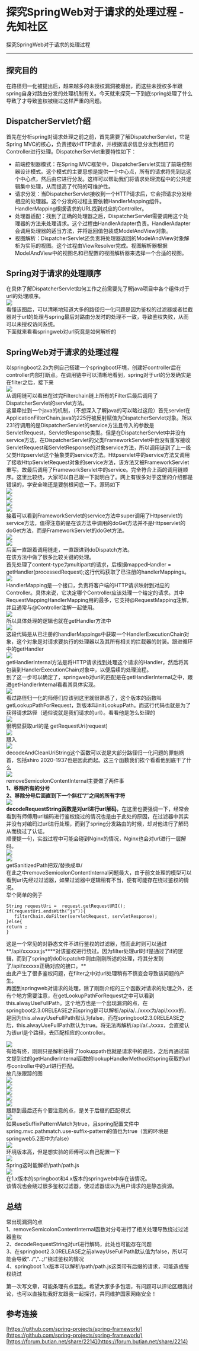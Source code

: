 

# 探究SpringWeb对于请求的处理过程 - 先知社区

探究SpringWeb对于请求的处理过程

* * *

## 探究目的

在路径归一化被提出后，越来越多的未授权漏洞被爆出，而这些未授权多半跟spring自身对路由分发的处理机制有关。今天就来探究一下到底spring处理了什么导致了才导致鉴权被绕过这样严重的问题。

## DispatcherServlet介绍

首先在分析spring对请求处理之前之前，首先需要了解DispatcherServlet，它是Spring MVC的核心，负责接收HTTP请求，并根据请求信息分发到相应的Controller进行处理。DispatcherServlet重要特性如下：

*   前端控制器模式：在Spring MVC框架中，DispatcherServlet实现了前端控制器设计模式。这个模式的主要思想是提供一个中心点，所有的请求将先到达这个中心点，然后由它进行分发。这样可以帮助我们将请求处理流程中的公共逻辑集中处理，从而提高了代码的可维护性。
*   请求分发：当DispatcherServlet接收到一个HTTP请求后，它会把请求分发给相应的处理器。这个分发的过程主要依赖HandlerMapping组件。HandlerMapping根据请求的URL找到对应的Controller。
*   处理器适配：找到了正确的处理器之后，DispatcherServlet需要调用这个处理器的方法来处理请求。这个过程由HandlerAdapter负责。HandlerAdapter会调用处理器的适当方法，并将返回值包装成ModelAndView对象。
*   视图解析：DispatcherServlet还负责将处理器返回的ModelAndView对象解析为实际的视图。这个过程由ViewResolver完成。视图解析器根据ModelAndView中的视图名和已配置的视图解析器来选择一个合适的视图。

## Spring对于请求的处理顺序

在具体了解DispatcherServlet如何工作之前需要先了解java项目中各个组件对于url的处理顺序。  
[![](assets/1701612350-3dc6a2990bf786fd9075fc937858ef90.png)](https://xzfile.aliyuncs.com/media/upload/picture/20230705113721-3ff08ad2-1ae5-1.png)  
看懂该图后，可以清晰地知道大多的路径归一化问题是因为鉴权的过滤器或者拦截器对于url的处理与spring最后对路由分发时的处理不一致，导致鉴权失败，从而可以未授权访问系统。  
下面就来看看springweb对url究竟是如何解析的

## SpringWeb对于请求的处理过程

以springboot2.2x为例自己搭建一个springboot环境，创建好controller后在controller内部打断点。在调用链中可以清晰地看到，spring对于url的分发确实是在filter之后，接下来  
[![](assets/1701612350-0bf5f0645adfdb62ddd8748f3cc3d05b.png)](https://xzfile.aliyuncs.com/media/upload/picture/20230705113807-5b5de170-1ae5-1.png)  
从调用链可以看出在过完Filterchain链上所有的Filter后最后调用了DispatcherServlet的servlet方法。  
这里牵扯到一个java的机制，（不想深入了解java的可以略过这段）首先servlet在ApplicationFilterChain.java的225行被反射赋值为DispatcherServlet对象。所以231行调用的是DispatcherServlet的service方法且传入的参数是ServletRequest，ServletResponse类型。但是在DispatcherServlet中并没有service方法，在DispatcherServlet的父类FrameworkServlet中也没有重写接收ServletRequest和ServletResponse的对象service方法，所以调用链到了上一级父类Httpservlet这个抽象类的service方法。Httpservlet中的service方法又调用了接收HttpServletRequest对象的service方法，该方法又被FrameworkServlet重写。故最后调用了FrameworkServlet中的service。完全符合上面的调用链顺序。这里比较绕，大家可以自己跟一下就明白了。网上有很多对于这里的介绍都是错误的，学安全嘛还是要刨根问底一下。源码如下  
[![](assets/1701612350-d87923ca686e228e7471ceeec87a7b59.png)](https://xzfile.aliyuncs.com/media/upload/picture/20230705113901-7b911138-1ae5-1.png)  
[![](assets/1701612350-17483f63645428df9529f884a7aebc46.png)](https://xzfile.aliyuncs.com/media/upload/picture/20230705114052-bd52c51c-1ae5-1.png)  
[![](assets/1701612350-caa0e4d71710f61fe101af6d2c130a17.png)](https://xzfile.aliyuncs.com/media/upload/picture/20230705114059-c17252c0-1ae5-1.png)  
[![](assets/1701612350-0b237ef1751e5be978aee05976b0738c.png)](https://xzfile.aliyuncs.com/media/upload/picture/20230705114107-c69137a8-1ae5-1.png)  
接着可以看到FrameworkServlet的service方法中super调用了Httpservlet的service方法，值得注意的是在该方法中调用的doGet方法并不是Httpservlet的doGet方法，而是FrameworkServlet的doGet方法。  
[![](assets/1701612350-acbff7bab509e5b588c5c433ff3c5db3.png)](https://xzfile.aliyuncs.com/media/upload/picture/20230705114136-d7e179b4-1ae5-1.png)  
[![](assets/1701612350-8e0743e4bc190cf21200d53c234c40b6.png)](https://xzfile.aliyuncs.com/media/upload/picture/20230705114145-dd1b2d1c-1ae5-1.png)  
后面一直跟着调用链走，一直跟进到doDispatch方法。  
在该方法中做了很多比较关键的处理。  
首先处理了content-type为multipart的请求，后根据mappedHandler = getHandler(processedRequest);这行代码获取了已注册的handlerMappings。  
[![](assets/1701612350-2f825049e1b43392ec02b61b1cfca3bd.png)](https://xzfile.aliyuncs.com/media/upload/picture/20230705114232-f9553054-1ae5-1.png)  
HandlerMapping是一个接口，负责将客户端的HTTP请求映射到对应的Controller。具体来说，它决定哪个Controller应该处理一个给定的请求。其中RequestMappingHandlerMapping用的最多，它支持@RequestMapping注解，并且通常与@Controller注解一起使用。  
[![](assets/1701612350-082fc018a37454e5605c0ffc73687527.png)](https://xzfile.aliyuncs.com/media/upload/picture/20230705114334-1e0f6810-1ae6-1.png)  
所以具体处理的逻辑也就在getHandler方法中  
[![](assets/1701612350-1f689adcb52ba678140c0bfe1011cd6a.png)](https://xzfile.aliyuncs.com/media/upload/picture/20230705114347-25d20aa8-1ae6-1.png)  
这段代码是从已注册的handlerMappings中获取一个HandlerExecutionChain对象，这个对象是对请求要执行的处理器以及其所有相关的拦截器的封装。跟进循环中的getHandler  
[![](assets/1701612350-426b6cdc86e772b375efcbdae8419fe2.png)](https://xzfile.aliyuncs.com/media/upload/picture/20230705114738-afa9128a-1ae6-1.png)  
getHandlerInternal方法是将HTTP请求找到处理这个请求的Handler，然后将其包装到HandlerExecutionChain对象中，以便后续的处理流程。  
到了这一步可以确定了，springweb对url的匹配是在getHandlerInternal之中，跟进getHandlerInternal看看其具体实现。  
[![](assets/1701612350-e8ce34f1fe4b6550b72f17d666b68197.png)](https://xzfile.aliyuncs.com/media/upload/picture/20230705114804-bf05048c-1ae6-1.png)  
看过路径归一化的师傅们应该到这里就很熟悉了，这个版本的函数叫getLookupPathForRequest，新版本叫initLookupPath。而这行代码也就是为了获得请求路径（通俗说就是我们请求的url）。看看他是怎么处理的  
[![](assets/1701612350-633659c357b2ec3233c2dcbbcb34fbec.png)](https://xzfile.aliyuncs.com/media/upload/picture/20230705114817-c707b22e-1ae6-1.png)  
很明显获取url的是 getRequestUri(request)  
[![](assets/1701612350-c88a68a1ecb64b739645dfec993c85c8.png)](https://xzfile.aliyuncs.com/media/upload/picture/20230705114837-d2a02648-1ae6-1.png)  
跟入  
[![](assets/1701612350-fb1385b8031a36aba35d02779eae95eb.png)](https://xzfile.aliyuncs.com/media/upload/picture/20230705114851-db17ccd6-1ae6-1.png)  
decodeAndCleanUriString这个函数可以说是大部分路径归一化问题的罪魁祸首，包括shiro 2020-1937也是因此而起。这三个函数我们挨个看看他到底干了什么  
[![](assets/1701612350-0366a416a86a699b88ed7e50c8902765.png)](https://xzfile.aliyuncs.com/media/upload/picture/20230705114923-edfafbac-1ae6-1.png)  
removeSemicolonContentInternal主要做了两件事  
**1、移除所有的分号  
2、移除分号后面直到下一个斜杠”/”之间的所有字符**  
[![](assets/1701612350-6828e3fb7267a8f296a3161def7bfd4d.png)](https://xzfile.aliyuncs.com/media/upload/picture/20230705114946-fbc8d9c0-1ae6-1.png)  
**decodeRequestString函数是对url进行url解码**，在这里也要强调一下，经常会看到有师傅用url编码进行鉴权绕过的情况也是由于此处的原因，在过滤器中其实并没有对编码过url进行处理，而到了spring分发路由的时候，却对他进行了解码从而绕过了认证。  
顺便提一句，实战过程中可能会碰到Nginx的情况，Nginx也会对url进行一层解码。  
[![](assets/1701612350-371bd004e3b818333df908b065fc45dc.png)](https://xzfile.aliyuncs.com/media/upload/picture/20230705143837-92a8ded2-1afe-1.png)  
[![](assets/1701612350-adb25dff69bbd07b40e663dd63b01b31.png)](https://xzfile.aliyuncs.com/media/upload/picture/20230705114959-039a4d32-1ae7-1.png)  
getSanitizedPath把双/替换成单/  
在此之中removeSemicolonContentInternal问题最大，由于前文处理的模型可以看到url先经过过滤器，如果过滤器中逻辑稍有不当，便有可能存在绕过鉴权的情况。  
举个简单的例子

```plain
String requestUri =  request.getRequestURI();
If(requestUri.endsWith(“js”)){
   filterChain.doFilter(servletRequest, servletResponse);
}else{
return ;
}
```

这是一个常见的对静态文件不进行鉴权的过滤器，然而此时则可以通过**/api/xxxxxx;js\*\***对该鉴权进行绕过。因为filter处理url时if是通过了if的逻辑，而到了spring的doDispatch中则由刚刚所述的处理，将其分发到了/api/xxxxxx正确对应的接口。\*\*  
由此产生了很多鉴权问题，在filter之中对url处理稍有不慎变会导致该问题的产生。  
再回到springweb对请求的处理，除了刚刚介绍的三个函数对请求的处理之外，还有个地方需要注意，在getLookupPathForRequest之中可以看到this.alwayUseFullPath。这个地方也是一个出现漏洞的点，在springboot2.3.0RELEASE之前spring是可以解析/api/a/../xxxx为/api/xxxx的，是因为this.alwayUseFullPath默认为false，而在springboot2.3.0RELEASE之后，this.alwayUseFullPath默认为true。将无法再解析/api/a/../xxxx，会直接认为该url是个路径，去匹配相应的controller。

[![](assets/1701612350-a9a69da80228c9bfe6059467dc145181.png)](https://xzfile.aliyuncs.com/media/upload/picture/20230705115203-4d8708b8-1ae7-1.png)  
有始有终，刚刚只是解析获得了lookuppath也就是请求中的路径，之后再通过前文提到过的getHandlerInternal函数的lookupHandlerMethod对spring获取的url与controller中的url进行匹配。  
放几张跟踪的图  
[![](assets/1701612350-f4f5f33eae1eef8e313541d56c8aff01.png)](https://xzfile.aliyuncs.com/media/upload/picture/20230705115225-5a704d00-1ae7-1.png)  
[![](assets/1701612350-41ad1dbe6ef39beffcd9d3d5e2c76c15.png)](https://xzfile.aliyuncs.com/media/upload/picture/20230705115228-5c358c9a-1ae7-1.png)  
[![](assets/1701612350-c1f1b98ca9b2a9a57af5e737cbef0ab6.png)](https://xzfile.aliyuncs.com/media/upload/picture/20230705115234-5fc09b84-1ae7-1.png)  
[![](assets/1701612350-04f32260542740ff788a1d0a7f5a4990.png)](https://xzfile.aliyuncs.com/media/upload/picture/20230705115238-62681394-1ae7-1.png)  
[![](assets/1701612350-d3aa8d4bcef4b579af874d72c25e40ba.png)](https://xzfile.aliyuncs.com/media/upload/picture/20230705115244-65a33ba6-1ae7-1.png)  
跟踪到最后还有个要注意的点，是关于后缀的匹配模式  
[![](assets/1701612350-3a0741d51a00a56928a2fcb3df9c7eee.png)](https://xzfile.aliyuncs.com/media/upload/picture/20230705115259-6e994bba-1ae7-1.png)  
如果useSuffixPatternMatch为true，且spring配置文件中spring.mvc.pathmatch.use-suffix-pattern的值也为true（我的环境是springweb5.2图中为false）  
[![](assets/1701612350-ec98eac158a8a35500123d074422f301.png)](https://xzfile.aliyuncs.com/media/upload/picture/20230705115344-89f24920-1ae7-1.png)  
环境版本高，但是想实验的师傅可以自己配置一下  
[![](assets/1701612350-eaa4a67d347e406538fb536110bbac4a.png)](https://xzfile.aliyuncs.com/media/upload/picture/20230705115401-939c64b0-1ae7-1.png)  
Spring这时能解析/path/path.js  
[![](assets/1701612350-98dc523286f91b0ba39420bed15ebf26.png)](https://xzfile.aliyuncs.com/media/upload/picture/20230705115409-98cb5b6c-1ae7-1.png)  
在1.x版本的springboot和4.x版本的springweb中存在该情况。  
该情况也会绕过很多鉴权过滤器，使过滤器误以为用户请求的是静态资源。

## 总结

常出现漏洞的点  
1、removeSemicolonContentInternal函数对分号进行了相关处理导致绕过过滤器鉴权  
2、decodeRequestString对url进行解码，此处也可能存在问题  
3、在springboot2.3.0RELEASE之前alwayUseFullPath默认值为false，所以可能会导致"../","..;/"绕过鉴权的情况  
4、springboot 1.x版本可以解析/path/path.js这类带有后缀的请求，可能造成鉴权绕过

第一次写文章，可能条理有点混乱。希望大家多多包涵，有问题可以评论区跟我讨论，也可以直接加我好友跟我一起探讨，共同维护国家网络安全！

## 参考连接

[https://github.com/spring-projects/spring-framework/](https://github.com/spring-projects/spring-framework/)  
[https://forum.butian.net/share/2214](https://forum.butian.net/share/2214)
